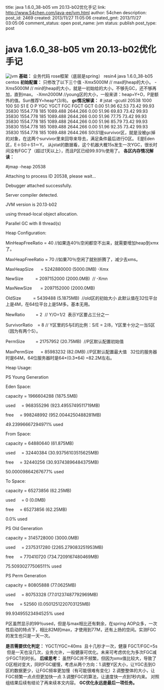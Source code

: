 title: java 1.6.0_38-b05 vm 20.13-b02优化手记
link: http://www.54chen.com/java-ee/jvm.html
author: 54chen
description: 
post_id: 2469
created: 2013/11/27 11:05:06
created_gmt: 2013/11/27 03:05:06
comment_status: open
post_name: jvm
status: publish
post_type: post

# java 1.6.0_38-b05 vm 20.13-b02优化手记

![jvm](http://chen54.b0.upaiyun.com/1127/c10d_bg.jpg) **基础：** 业务代码 rose框架（底层是spring） resin4 java 1.6.0_38-b05 centos **初始配置：** 只修改了以下三个值 -Xmx5000M // max的heap的大小。 -Xms5000M // min的heap的大小，就是一初始给的大小，不够先GC，还不够再加，直到max。 -Xmn2000M //young区的大小，一般来讲：heap=Y+O，P是额外的值。Sun推荐Y=heap*(3/8)。 **gc情况解读：** # jstat -gcutil 20538 1000 100 S0 S1 E O P YGC YGCT FGC FGCT GCT 0.00 51.96 62.53 73.42 99.93 35830 1554.778 185 1089.488 2644.266 0.00 51.96 69.83 73.42 99.93 35830 1554.778 185 1089.488 2644.266 0.00 51.96 77.75 73.42 99.93 35830 1554.778 185 1089.488 2644.266 0.00 51.96 85.79 73.42 99.93 35830 1554.778 185 1089.488 2644.266 0.00 51.96 92.35 73.42 99.93 35830 1554.778 185 1089.488 2644.266 S0\S1是survivor区，就是没被gc掉的对象，在这两个survivor里来回导来导去，满足条件最后进行O区。 E是Eden区，E＋S0＋S1＝Y。 从jstat的数据看，这个机器大概15s发生一次YGC，很长时间没有FGC了（超过1天以上），而且P区已经99.93％使用了。 **各区内存情况解读：**

#jmap -heap 20538

Attaching to process ID 20538, please wait...

Debugger attached successfully.

Server compiler detected.

JVM version is 20.13-b02

using thread-local object allocation.

Parallel GC with 8 thread(s)

Heap Configuration:

MinHeapFreeRatio = 40 //如果连40％空闲都空不出来，就需要增加heap到xmx了。

MaxHeapFreeRatio = 70 //如果70％空闲了就别折腾了，减少去xms。

MaxHeapSize      = 5242880000 (5000.0MB) -Xmx

NewSize          = 2097152000 (2000.0MB)  // -Xmn

MaxNewSize       = 2097152000 (2000.0MB)

OldSize          = 5439488 (5.1875MB)  //old区的初始大小 此默认值在32位平台上是4M，在64位平台上是5M多。基本无用。

NewRatio         = 2  // Y/O=1/2  表示Y区要占三分之一

SurvivorRatio    = 8 // Y区里的S与E的比例：S/E = 2/8，Y区里十分之一当S区（因为有两个S）。

PermSize         = 21757952 (20.75MB)  //P区默认配置初始值

MaxPermSize      = 85983232 (82.0MB) //P区默认配置最大值   32位的服务器时是64M，64位服务器时是64×(0.3*64) =82.2M左右。

Heap Usage:

PS Young Generation

Eden Space:

capacity = 1966604288 (1875.5MB)

used     = 968355296 (923.4955749511719MB)

free     = 998248992 (952.0044250488281MB)

49.23996667294971% used

From Space:

capacity = 64880640 (61.875MB)

used     = 32440384 (30.93756103515625MB)

free     = 32440256 (30.93743896484375MB)

50.00009864267677% used

To Space:

capacity = 65273856 (62.25MB)

used     = 0 (0.0MB)

free     = 65273856 (62.25MB)

0.0% used

PS Old Generation

capacity = 3145728000 (3000.0MB)

used     = 2375317280 (2265.279083251953MB)

free     = 770410720 (734.7209167480469MB)

75.50930277506511% used

PS Perm Generation

capacity = 80805888 (77.0625MB)

used     = 80753328 (77.01237487792969MB)

free     = 52560 (0.0501251220703125MB)

99.93495523494525% used

P区虽然显示的99％used，但是与max相比还有剩余，在spring AOP众多，一次性启动的特点下，相比82M的max，才使用到77M，还有上扬的空间。实测FGC的发生也只是一天一次。

**是否需要优化判定：** YGCT/YGC=40ms  且十几秒才一次，健康 FGCT/FGC=5s  但是一天也没几次，业务允许，一般健康可优化。未来可考虑优化为多次FGC减少FGCT的时长。 **后续思考：** 虽然FGC并不频繁，但因为xmx值比较大，导致了O区相对变大，同时FGC缓慢，考虑从两个方向：1.调整Y区大小，让YGC去到O区的数据更少，让FGC频率更加慢（有可能很难有变化）2.调整整体的大小，让FGC频繁一点点但更加快一点 3.调整FGC的算法，让速度快一点到1秒内来。 对照组结果后续有结论了再来续本文内容。 **GC优化永远是最后一项任务。**